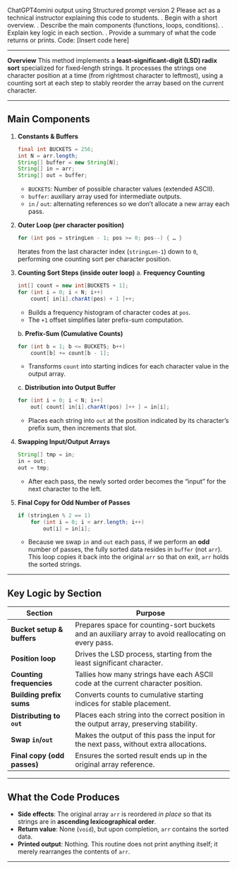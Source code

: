 ChatGPT4omini output using Structured prompt version 2
Please act as a technical instructor explaining this code to students.
. Begin with a short overview.
. Describe the main components (functions, loops, conditions).
. Explain key logic in each section.
. Provide a summary of what the code returns or prints.
Code:
[Insert code here]

-----------------------------------------------------------------------------------------------------
**Overview**
This method implements a **least-significant-digit (LSD) radix sort** specialized for fixed‐length strings. It processes the strings one character position at a time (from rightmost character to leftmost), using a counting sort at each step to stably reorder the array based on the current character.

---

## Main Components

1. **Constants & Buffers**

   ```java
   final int BUCKETS = 256;
   int N = arr.length;
   String[] buffer = new String[N];
   String[] in = arr;
   String[] out = buffer;
   ```

   * `BUCKETS`: Number of possible character values (extended ASCII).
   * `buffer`: auxiliary array used for intermediate outputs.
   * `in` / `out`: alternating references so we don’t allocate a new array each pass.

2. **Outer Loop (per character position)**

   ```java
   for (int pos = stringLen - 1; pos >= 0; pos--) { … }
   ```

   Iterates from the last character index (`stringLen-1`) down to `0`, performing one counting sort per character position.

3. **Counting Sort Steps (inside outer loop)**
   a. **Frequency Counting**

   ```java
   int[] count = new int[BUCKETS + 1];
   for (int i = 0; i < N; i++)
       count[ in[i].charAt(pos) + 1 ]++;
   ```

   * Builds a frequency histogram of character codes at `pos`.
   * The `+1` offset simplifies later prefix-sum computation.

   b. **Prefix-Sum (Cumulative Counts)**

   ```java
   for (int b = 1; b <= BUCKETS; b++)
       count[b] += count[b - 1];
   ```

   * Transforms `count` into starting indices for each character value in the output array.

   c. **Distribution into Output Buffer**

   ```java
   for (int i = 0; i < N; i++)
       out[ count[ in[i].charAt(pos) ]++ ] = in[i];
   ```

   * Places each string into `out` at the position indicated by its character’s prefix sum, then increments that slot.

4. **Swapping Input/Output Arrays**

   ```java
   String[] tmp = in;
   in = out;
   out = tmp;
   ```

   * After each pass, the newly sorted order becomes the “input” for the next character to the left.

5. **Final Copy for Odd Number of Passes**

   ```java
   if (stringLen % 2 == 1)
       for (int i = 0; i < arr.length; i++)
           out[i] = in[i];
   ```

   * Because we swap `in` and `out` each pass, if we perform an **odd** number of passes, the fully sorted data resides in `buffer` (not `arr`). This loop copies it back into the original `arr` so that on exit, `arr` holds the sorted strings.

---

## Key Logic by Section

| Section                     | Purpose                                                                                              |
| --------------------------- | ---------------------------------------------------------------------------------------------------- |
| **Bucket setup & buffers**  | Prepares space for counting-sort buckets and an auxiliary array to avoid reallocating on every pass. |
| **Position loop**           | Drives the LSD process, starting from the least significant character.                               |
| **Counting frequencies**    | Tallies how many strings have each ASCII code at the current character position.                     |
| **Building prefix sums**    | Converts counts to cumulative starting indices for stable placement.                                 |
| **Distributing to `out`**   | Places each string into the correct position in the output array, preserving stability.              |
| **Swap `in`/`out`**         | Makes the output of this pass the input for the next pass, without extra allocations.                |
| **Final copy (odd passes)** | Ensures the sorted result ends up in the original array reference.                                   |

---

## What the Code Produces

* **Side effects**: The original array `arr` is reordered *in place* so that its strings are in **ascending lexicographical order**.
* **Return value**: None (`void`), but upon completion, `arr` contains the sorted data.
* **Printed output**: Nothing. This routine does not print anything itself; it merely rearranges the contents of `arr`.

-----------------------------------------------------------------------------------------------------